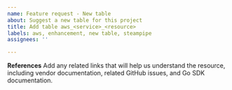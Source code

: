 ```yaml
---
name: Feature request - New table
about: Suggest a new table for this project
title: Add table aws_<service>_<resource>
labels: aws, enhancement, new table, steampipe
assignees: ''

---
```


**References**
Add any related links that will help us understand the resource, including vendor documentation, related GitHub issues, and Go SDK documentation.
